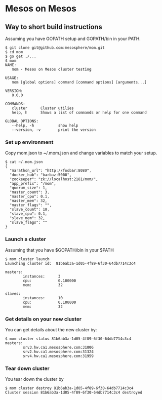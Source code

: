 Mesos on Mesos
===

## Way to short build instructions

Assuming you have GOPATH setup and GOPATH/bin in your PATH.

```
$ git clone git@github.com:mesosphere/mom.git
$ cd mom
$ go get ./...
$ mom
NAME:
   mom - Mesos on Mesos cluster testing

USAGE:
   mom [global options] command [command options] [arguments...]

VERSION:
   0.0.0

COMMANDS:
   cluster      Cluster utilies
   help, h      Shows a list of commands or help for one command

GLOBAL OPTIONS:
   --help, -h           show help
   --version, -v        print the version
```

### Set up environment

Copy mom.json to ~/.mom.json and change variables to match your setup.

```
$ cat ~/.mom.json
{
  "marathon_url": "http://foobar:8080",
  "docker_hub": "barbaz:5000",
  "zookeeper": "zk://localhost:2181/mom/",
  "app_prefix": "/mom",
  "quorum_size": 1,
  "master_count": 3,
  "master_cpu": 0.1,
  "master_mem": 32,
  "master_flags": "",
  "slave_count": 10,
  "slave_cpu": 0.1,
  "slave_mem": 32,
  "slave_flags": ""
}
```

### Launch a cluster

Assuming that you have $GOPATH/bin in your $PATH

```
$ mom cluster launch
Launching cluster id:  81b6ab3a-1d05-4f89-6f30-64db7714c3c4

masters:
        instances:      3
        cpu:            0.100000
        mem:            32

slaves:
        instances:      10
        cpu:            0.100000
        mem:            32
```

### Get details on your new cluster

You can get details about the new cluster by:

```
$ mom cluster status 81b6ab3a-1d05-4f89-6f30-64db7714c3c4
masters:
        srv3.hw.ca1.mesosphere.com:31006
        srv2.hw.ca1.mesosphere.com:31324
        srv4.hw.ca1.mesosphere.com:31959
```

### Tear down cluster

You tear down the cluster by

```
$ mom cluster destroy 81b6ab3a-1d05-4f89-6f30-64db7714c3c4
Cluster session 81b6ab3a-1d05-4f89-6f30-64db7714c3c4 destroyed
```
